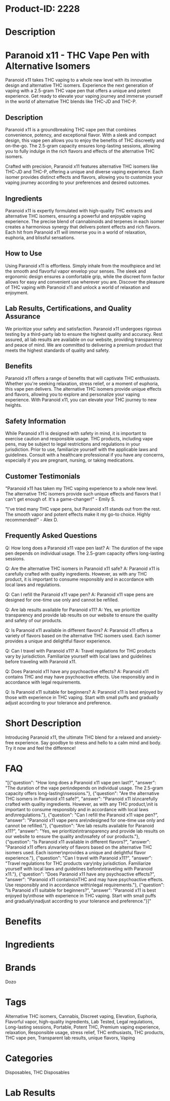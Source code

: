 # Product-ID: 2228

# Description

<h1>Paranoid x11 - THC Vape Pen with Alternative Isomers</h1>
<p>Paranoid x11 takes THC vaping to a whole new level with its innovative design and alternative THC isomers. Experience the next generation of vaping with a 2.5-gram THC vape pen that offers a unique and potent experience. Get ready to elevate your vaping journey and immerse yourself in the world of alternative THC blends like THC-JD and THC-P.</p>
<h2>Description</h2>
<p>Paranoid x11 is a groundbreaking THC vape pen that combines convenience, potency, and exceptional flavor. With a sleek and compact design, this vape pen allows you to enjoy the benefits of THC discreetly and on-the-go. The 2.5-gram capacity ensures long-lasting sessions, allowing you to fully indulge in the rich flavors and effects of the alternative THC isomers.</p>
<p>Crafted with precision, Paranoid x11 features alternative THC isomers like THC-JD and THC-P, offering a unique and diverse vaping experience. Each isomer provides distinct effects and flavors, allowing you to customize your vaping journey according to your preferences and desired outcomes.</p>
<h2>Ingredients</h2>
<p>Paranoid x11 is expertly formulated with high-quality THC extracts and alternative THC isomers, ensuring a powerful and enjoyable vaping experience. The precise blend of cannabinoids and terpenes in each isomer creates a harmonious synergy that delivers potent effects and rich flavors. Each hit from Paranoid x11 will immerse you in a world of relaxation, euphoria, and blissful sensations.</p>
<h2>How to Use</h2>
<p>Using Paranoid x11 is effortless. Simply inhale from the mouthpiece and let the smooth and flavorful vapor envelop your senses. The sleek and ergonomic design ensures a comfortable grip, while the discreet form factor allows for easy and convenient use wherever you are. Discover the pleasure of THC vaping with Paranoid x11 and unlock a world of relaxation and enjoyment.</p>
<h2>Lab Results, Certifications, and Quality Assurance</h2>
<p>We prioritize your safety and satisfaction. Paranoid x11 undergoes rigorous testing by a third-party lab to ensure the highest quality and accuracy. Rest assured, all lab results are available on our website, providing transparency and peace of mind. We are committed to delivering a premium product that meets the highest standards of quality and safety.</p>
<h2>Benefits</h2>
<p>Paranoid x11 offers a range of benefits that will captivate THC enthusiasts. Whether you're seeking relaxation, stress relief, or a moment of euphoria, this vape pen delivers. The alternative THC isomers provide unique effects and flavors, allowing you to explore and personalize your vaping experience. With Paranoid x11, you can elevate your THC journey to new heights.</p>
<h2>Safety Information</h2>
<p>While Paranoid x11 is designed with safety in mind, it is important to exercise caution and responsible usage. THC products, including vape pens, may be subject to legal restrictions and regulations in your jurisdiction. Prior to use, familiarize yourself with the applicable laws and guidelines. Consult with a healthcare professional if you have any concerns, especially if you are pregnant, nursing, or taking medications.</p>
<h2>Customer Testimonials</h2>
<p>"Paranoid x11 has taken my THC vaping experience to a whole new level. The alternative THC isomers provide such unique effects and flavors that I can't get enough of. It's a game-changer!" - Emily S.</p>
<p>"I've tried many THC vape pens, but Paranoid x11 stands out from the rest. The smooth vapor and potent effects make it my go-to choice. Highly recommended!" - Alex D.</p>
<h2>Frequently Asked Questions</h2>
<p>Q: How long does a Paranoid x11 vape pen last? A: The duration of the vape pen depends on individual usage. The 2.5-gram capacity offers long-lasting sessions.</p>
<p>Q: Are the alternative THC isomers in Paranoid x11 safe? A: Paranoid x11 is carefully crafted with quality ingredients. However, as with any THC product, it is important to consume responsibly and in accordance with local laws and regulations.</p>
<p>Q: Can I refill the Paranoid x11 vape pen? A: Paranoid x11 vape pens are designed for one-time use only and cannot be refilled.</p>
<p>Q: Are lab results available for Paranoid x11? A: Yes, we prioritize transparency and provide lab results on our website to ensure the quality and safety of our products.</p>
<p>Q: Is Paranoid x11 available in different flavors? A: Paranoid x11 offers a variety of flavors based on the alternative THC isomers used. Each isomer provides a unique and delightful flavor experience.</p>
<p>Q: Can I travel with Paranoid x11? A: Travel regulations for THC products vary by jurisdiction. Familiarize yourself with local laws and guidelines before traveling with Paranoid x11.</p>
<p>Q: Does Paranoid x11 have any psychoactive effects? A: Paranoid x11 contains THC and may have psychoactive effects. Use responsibly and in accordance with legal requirements.</p>
<p>Q: Is Paranoid x11 suitable for beginners? A: Paranoid x11 is best enjoyed by those with experience in THC vaping. Start with small puffs and gradually adjust according to your tolerance and preference.</p>


# Short Description

<p>Introducing Paranoid x11, the ultimate THC blend for a relaxed and anxiety-free experience. Say goodbye to stress and hello to a calm mind and body. Try it now and feel the difference!</p>


# FAQ
"[{\"question\": \"How long does a Paranoid x11 vape pen last?\", \"answer\": \"The duration of the vape pen\\ndepends on individual usage. The 2.5-gram capacity offers long-lasting\\nsessions.\"}, {\"question\": \"Are the alternative THC isomers in Paranoid x11 safe?\", \"answer\": \"Paranoid x11 is\\ncarefully crafted with quality ingredients. However, as with any THC product,\\nit is important to consume responsibly and in accordance with local laws and\\nregulations.\"}, {\"question\": \"Can I refill the Paranoid x11 vape pen?\", \"answer\": \"Paranoid x11 vape pens are\\ndesigned for one-time use only and cannot be refilled.\"}, {\"question\": \"Are lab results available for Paranoid x11?\", \"answer\": \"Yes, we prioritize\\ntransparency and provide lab results on our website to ensure the quality and\\nsafety of our products.\"}, {\"question\": \"Is Paranoid x11 available in different flavors?\", \"answer\": \"Paranoid x11 offers a\\nvariety of flavors based on the alternative THC isomers used. Each isomer\\nprovides a unique and delightful flavor experience.\"}, {\"question\": \"Can I travel with Paranoid x11?\", \"answer\": \"Travel regulations for THC products vary\\nby jurisdiction. Familiarize yourself with local laws and guidelines before\\ntraveling with Paranoid x11.\"}, {\"question\": \"Does Paranoid x11 have any psychoactive effects?\", \"answer\": \"Paranoid x11 contains\\nTHC and may have psychoactive effects. Use responsibly and in accordance with\\nlegal requirements.\"}, {\"question\": \"Is Paranoid x11 suitable for beginners?\", \"answer\": \"Paranoid x11 is best enjoyed by\\nthose with experience in THC vaping. Start with small puffs and gradually\\nadjust according to your tolerance and preference.\"}]"

# Benefits



# Ingredients



# Brands

Dozo

# Tags

Alternative THC isomers, Cannabis, Discreet vaping, Elevation, Euphoria, Flavorful vapor, high-quality ingredients, Lab Tested, Legal regulations, Long-lasting sessions, Portable, Potent THC, Premium vaping experience, relaxation, Responsible usage, stress relief, THC enthusiasts, THC products, THC vape pen, Transparent lab results, unique flavors, Vaping

# Categories

Disposables, THC Disposables

# Lab Results

